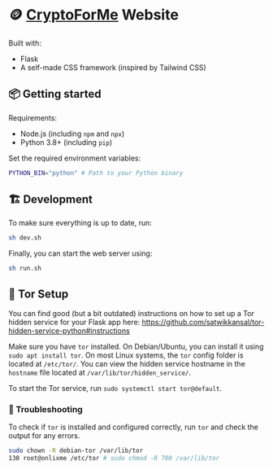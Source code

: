 # 🪙 [CryptoForMe](https://crypto-for.me) Website
Built with:
- Flask
- A self-made CSS framework (inspired by Tailwind CSS)

## 📦 Getting started  
Requirements:
- Node.js (including `npm` and `npx`)
- Python 3.8+ (including `pip`)

Set the required environment variables:
```bash
PYTHON_BIN="python" # Path to your Python binary
```

## 🏗️ Development
To make sure everything is up to date, run:
```bash
sh dev.sh 
```

Finally, you can start the web server using:
```bash
sh run.sh
```

## 🧅 Tor Setup
You can find good (but a bit outdated) instructions on how to set up a Tor hidden service for your Flask app here:
https://github.com/satwikkansal/tor-hidden-service-python#instructions

Make sure you have `tor` installed. On Debian/Ubuntu, you can install it using `sudo apt install tor`. 
On most Linux systems, the `tor` config folder is located at `/etc/tor/`.
You can view the hidden service hostname in the `hostname` file located at `/var/lib/tor/hidden_service/`.

To start the Tor service, run `sudo systemctl start tor@default`.

### 🐛 Troubleshooting
To check if `tor` is installed and configured correctly, run `tor` and check the output for any errors.

```bash
sudo chown -R debian-tor /var/lib/tor
130 root@onlixme /etc/tor # sudo chmod -R 700 /var/lib/tor                                                                            :(
```
